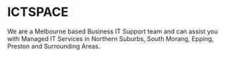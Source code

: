 # ICTSPACE
We are a Melbourne based Business IT Support team and can assist you with Managed IT Services in Northern Suburbs, South Morang, Epping, Preston and Surrounding Areas.
